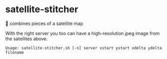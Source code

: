 satellite-stitcher
==================

:satellite: combines pieces of a satellite map

With the right server you too can have a high-resolution jpeg image from the satellites above.

```
Usage: satellite-stitcher.sh [-n] server xstart ystart xdelta ydelta filename
```

